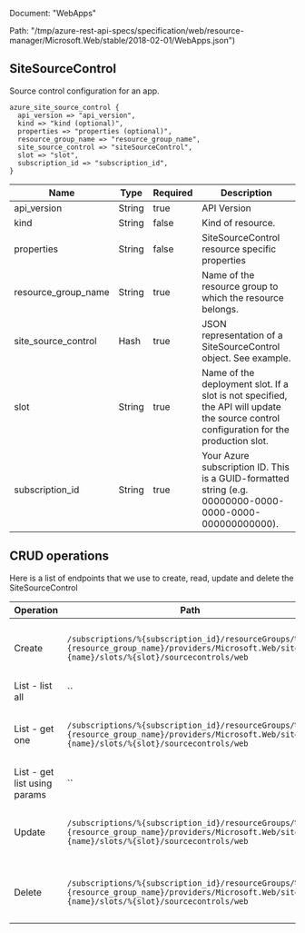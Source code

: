 Document: "WebApps"


Path: "/tmp/azure-rest-api-specs/specification/web/resource-manager/Microsoft.Web/stable/2018-02-01/WebApps.json")

## SiteSourceControl

Source control configuration for an app.

```puppet
azure_site_source_control {
  api_version => "api_version",
  kind => "kind (optional)",
  properties => "properties (optional)",
  resource_group_name => "resource_group_name",
  site_source_control => "siteSourceControl",
  slot => "slot",
  subscription_id => "subscription_id",
}
```

| Name        | Type           | Required       | Description       |
| ------------- | ------------- | ------------- | ------------- |
|api_version | String | true | API Version |
|kind | String | false | Kind of resource. |
|properties | String | false | SiteSourceControl resource specific properties |
|resource_group_name | String | true | Name of the resource group to which the resource belongs. |
|site_source_control | Hash | true | JSON representation of a SiteSourceControl object. See example. |
|slot | String | true | Name of the deployment slot. If a slot is not specified, the API will update the source control configuration for the production slot. |
|subscription_id | String | true | Your Azure subscription ID. This is a GUID-formatted string (e.g. 00000000-0000-0000-0000-000000000000). |



## CRUD operations

Here is a list of endpoints that we use to create, read, update and delete the SiteSourceControl

| Operation | Path | Verb | Description | OperationID |
| ------------- | ------------- | ------------- | ------------- | ------------- |
|Create|`/subscriptions/%{subscription_id}/resourceGroups/%{resource_group_name}/providers/Microsoft.Web/sites/%{name}/slots/%{slot}/sourcecontrols/web`|Put|Updates the source control configuration of an app.|WebApps_CreateOrUpdateSourceControlSlot|
|List - list all|``||||
|List - get one|`/subscriptions/%{subscription_id}/resourceGroups/%{resource_group_name}/providers/Microsoft.Web/sites/%{name}/slots/%{slot}/sourcecontrols/web`|Get|Gets the source control configuration of an app.|WebApps_GetSourceControlSlot|
|List - get list using params|``||||
|Update|`/subscriptions/%{subscription_id}/resourceGroups/%{resource_group_name}/providers/Microsoft.Web/sites/%{name}/slots/%{slot}/sourcecontrols/web`|Put|Updates the source control configuration of an app.|WebApps_CreateOrUpdateSourceControlSlot|
|Delete|`/subscriptions/%{subscription_id}/resourceGroups/%{resource_group_name}/providers/Microsoft.Web/sites/%{name}/slots/%{slot}/sourcecontrols/web`|Delete|Deletes the source control configuration of an app.|WebApps_DeleteSourceControlSlot|

